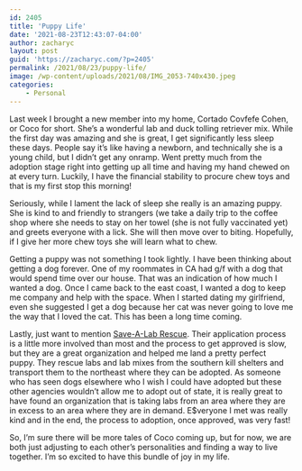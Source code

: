 ```yaml
---
id: 2405
title: 'Puppy Life'
date: '2021-08-23T12:43:07-04:00'
author: zacharyc
layout: post
guid: 'https://zacharyc.com/?p=2405'
permalink: /2021/08/23/puppy-life/
image: /wp-content/uploads/2021/08/IMG_2053-740x430.jpeg
categories:
    - Personal
---
```


Last week I brought a new member into my home, Cortado Covfefe Cohen, or Coco for short. She’s a wonderful lab and duck tolling retriever mix. While the first day was amazing and she is great, I get significantly less sleep these days. People say it’s like having a newborn, and technically she is a young child, but I didn’t get any onramp. Went pretty much from the adoption stage right into getting up all time and having my hand chewed on at every turn. Luckily, I have the financial stability to procure chew toys and that is my first stop this morning!

Seriously, while I lament the lack of sleep she really is an amazing puppy. She is kind to and friendly to strangers (we take a daily trip to the coffee shop where she needs to stay on her towel (she is not fully vaccinated yet) and greets everyone with a lick. She will then move over to biting. Hopefully, if I give her more chew toys she will learn what to chew.

Getting a puppy was not something I took lightly. I have been thinking about getting a dog forever. One of my roommates in CA had g/f with a dog that would spend time over our house. That was an indication of how much I wanted a dog. Once I came back to the east coast, I wanted a dog to keep me company and help with the space. When I started dating my girlfriend, even she suggested I get a dog because her cat was never going to love me the way that I loved the cat. This has been a long time coming.

Lastly, just want to mention [Save-A-Lab Rescue](http://www.savealabrescue.org). Their application process is a little more involved than most and the process to get approved is slow, but they are a great organization and helped me land a pretty perfect puppy. They rescue labs and lab mixes from the southern kill shelters and transport them to the northeast where they can be adopted. As someone who has seen dogs elsewhere who I wish I could have adopted but these other agencies wouldn’t allow me to adopt out of state, it is really great to have found an organization that is taking labs from an area where they are in excess to an area where they are in demand. E$veryone I met was really kind and in the end, the process to adoption, once approved, was very fast!

So, I’m sure there will be more tales of Coco coming up, but for now, we are both just adjusting to each other’s personalities and finding a way to live together. I’m so excited to have this bundle of joy in my life.